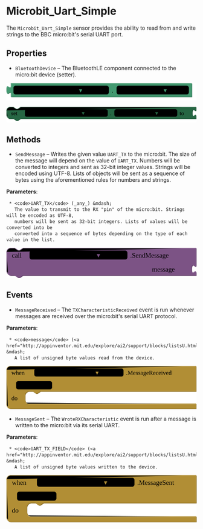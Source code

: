 # Microbit\_Uart\_Simple

The <code>Microbit_Uart_Simple</code> sensor provides the ability to read from and write strings to the BBC micro:bit's serial UART port.

## Properties

+ <a name="BluetoothDevice"></a>`BluetoothDevice` – The BluetoothLE component connected to the micro:bit device (setter).


![get Microbit_Uart_Simple1 BluetoothDevice ](blocks/Microbit_Uart_Simple.BluetoothDevice_getter.svg)


![set Microbit_Uart_Simple1 BluetoothDevice  to](blocks/Microbit_Uart_Simple.BluetoothDevice_setter.svg)

## Methods

+ <a name="SendMessage"></a>`SendMessage` – Writes the given value <code>UART_TX</code> to the micro:bit. The size of the message will
 depend on the value of <code>UART_TX</code>. Numbers will be converted to integers and sent
 as 32-bit integer values. Strings will be encoded using UTF-8. Lists of objects will be
 sent as a sequence of bytes using the aforementioned rules for numbers and strings.

 __Parameters__:

     * <code>UART_TX</code> (_any_) &mdash;
       The value to transmit to the RX "pin" of the micro:bit. Strings will be encoded as UTF-8,
       numbers will be sent as 32-bit integers. Lists of values will be converted into be
       converted into a sequence of bytes depending on the type of each value in the list.

![call Microbit_Uart_Simple1 SendMessagemessage](blocks/Microbit_Uart_Simple.SendMessage.svg)

## Events

+ <a name="MessageReceived"></a>`MessageReceived` – The <code>TXCharacteristicReceived</code> event is run whenever messages are received over the
 micro:bit's serial UART protocol.

 __Parameters__:

     * <code>message</code> (<a href="http://appinventor.mit.edu/explore/ai2/support/blocks/listsU.html#makealist">_list_</a>) &mdash;
       A list of unsigned byte values read from the device.

![when Microbit_Uart_Simple1 MessageReceived message do](blocks/Microbit_Uart_Simple.MessageReceived.svg)

+ <a name="MessageSent"></a>`MessageSent` – The <code>WroteRXCharacteristic</code> event is run after a message is written to the micro:bit
 via its serial UART.

 __Parameters__:

     * <code>UART_TX_FIELD</code> (<a href="http://appinventor.mit.edu/explore/ai2/support/blocks/listsU.html#makealist">_list_</a>) &mdash;
       A list of unsigned byte values written to the device.

![when Microbit_Uart_Simple1 MessageSent message do](blocks/Microbit_Uart_Simple.MessageSent.svg)


